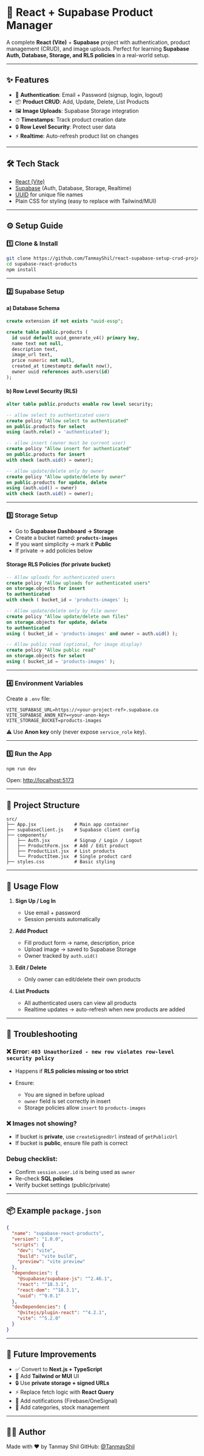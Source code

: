 # 🛒 React + Supabase Product Manager

A complete **React (Vite)** + **Supabase** project with authentication, product management (CRUD), and image uploads.
Perfect for learning **Supabase Auth, Database, Storage, and RLS policies** in a real-world setup.

---

## ✨ Features

* 🔐 **Authentication**: Email + Password (signup, login, logout)
* 📦 **Product CRUD**: Add, Update, Delete, List Products
* 🖼 **Image Uploads**: Supabase Storage integration
* ⏱ **Timestamps**: Track product creation date
* 🔒 **Row Level Security**: Protect user data
* ⚡ **Realtime**: Auto-refresh product list on changes

---

## 🛠 Tech Stack

* [React (Vite)](https://vitejs.dev/)
* [Supabase](https://supabase.com/) (Auth, Database, Storage, Realtime)
* [UUID](https://www.npmjs.com/package/uuid) for unique file names
* Plain CSS for styling (easy to replace with Tailwind/MUI)

---

## ⚙️ Setup Guide

### 1️⃣ Clone & Install

```bash
git clone https://github.com/TanmayShil/react-supabase-setup-crud-project.git
cd supabase-react-products
npm install
```

---

### 2️⃣ Supabase Setup

#### a) Database Schema

```sql
create extension if not exists "uuid-ossp";

create table public.products (
  id uuid default uuid_generate_v4() primary key,
  name text not null,
  description text,
  image_url text,
  price numeric not null,
  created_at timestamptz default now(),
  owner uuid references auth.users(id)
);
```

#### b) Row Level Security (RLS)

```sql
alter table public.products enable row level security;

-- allow select to authenticated users
create policy "Allow select to authenticated"
on public.products for select
using (auth.role() = 'authenticated');

-- allow insert (owner must be current user)
create policy "Allow insert for authenticated"
on public.products for insert
with check (auth.uid() = owner);

-- allow update/delete only by owner
create policy "Allow update/delete by owner"
on public.products for update, delete
using (auth.uid() = owner)
with check (auth.uid() = owner);
```

---

### 3️⃣ Storage Setup

* Go to **Supabase Dashboard → Storage**
* Create a bucket named: **`products-images`**
* If you want simplicity → mark it **Public**
* If private → add policies below

#### Storage RLS Policies (for private bucket)

```sql
-- Allow uploads for authenticated users
create policy "Allow uploads for authenticated users"
on storage.objects for insert
to authenticated
with check ( bucket_id = 'products-images' );

-- Allow update/delete only by file owner
create policy "Allow update/delete own files"
on storage.objects for update, delete
to authenticated
using ( bucket_id = 'products-images' and owner = auth.uid() );

-- Allow public read (optional, for image display)
create policy "Allow public read"
on storage.objects for select
using ( bucket_id = 'products-images' );
```

---

### 4️⃣ Environment Variables

Create a `.env` file:

```env
VITE_SUPABASE_URL=https://<your-project-ref>.supabase.co
VITE_SUPABASE_ANON_KEY=<your-anon-key>
VITE_STORAGE_BUCKET=products-images
```

⚠️ Use **Anon key** only (never expose `service_role` key).

---

### 5️⃣ Run the App

```bash
npm run dev
```

Open: [http://localhost:5173](http://localhost:5173)

---

## 📂 Project Structure

```
src/
├── App.jsx              # Main app container
├── supabaseClient.js    # Supabase client config
├── components/
│   ├── Auth.jsx         # Signup / Login / Logout
│   ├── ProductForm.jsx  # Add / Edit product
│   ├── ProductList.jsx  # List products
│   └── ProductItem.jsx  # Single product card
├── styles.css           # Basic styling
```

---

## 🧪 Usage Flow

1. **Sign Up / Log In**

   * Use email + password
   * Session persists automatically

2. **Add Product**

   * Fill product form → name, description, price
   * Upload image → saved to Supabase Storage
   * Owner tracked by `auth.uid()`

3. **Edit / Delete**

   * Only owner can edit/delete their own products

4. **List Products**

   * All authenticated users can view all products
   * Realtime updates → auto-refresh when new products are added

---

## 🧰 Troubleshooting

### ❌ Error: `403 Unauthorized - new row violates row-level security policy`

* Happens if **RLS policies missing or too strict**
* Ensure:

  * You are signed in before upload
  * `owner` field is set correctly in insert
  * Storage policies allow `insert` to `products-images`

### ❌ Images not showing?

* If bucket is **private**, use `createSignedUrl` instead of `getPublicUrl`
* If bucket is **public**, ensure file path is correct

### Debug checklist:

* Confirm `session.user.id` is being used as `owner`
* Re-check **SQL policies**
* Verify bucket settings (public/private)

---

## 📦 Example `package.json`

```json
{
  "name": "supabase-react-products",
  "version": "1.0.0",
  "scripts": {
    "dev": "vite",
    "build": "vite build",
    "preview": "vite preview"
  },
  "dependencies": {
    "@supabase/supabase-js": "^2.46.1",
    "react": "^18.3.1",
    "react-dom": "^18.3.1",
    "uuid": "^9.0.1"
  },
  "devDependencies": {
    "@vitejs/plugin-react": "^4.2.1",
    "vite": "^5.2.0"
  }
}
```

---

## 🚀 Future Improvements

* ✅ Convert to **Next.js + TypeScript**
* 🎨 Add **Tailwind or MUI** UI
* 🔒 Use **private storage + signed URLs**
* ⚡ Replace fetch logic with **React Query**
* 🔔 Add notifications (Firebase/OneSignal)
* 📅 Add categories, stock management

---

## 🙋‍♂️ Author

Made with ❤️ by Tanmay Shil
GitHub: [@TanmayShil](https://github.com/TanmayShil)
